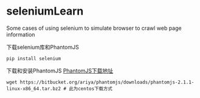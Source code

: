 # seleniumLearn
Some cases of using selenium to simulate browser to crawl web page information

下载selenium库和PhantomJS
```
pip install selenium
```

下载和安装PhantomJS [PhantomJS下载地址](http://phantomjs.org/download.html)
```
wget https://bitbucket.org/ariya/phantomjs/downloads/phantomjs-2.1.1-linux-x86_64.tar.bz2 # 此为centos下载方式
```
